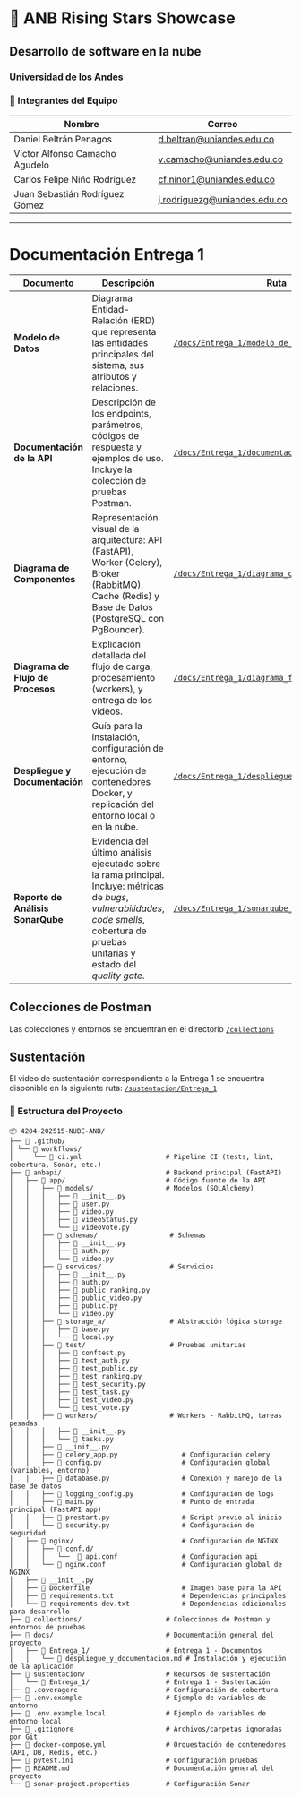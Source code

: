 # 🏀 ANB Rising Stars Showcase
## Desarrollo de software en la nube
### Universidad de los Andes

### 👥 Integrantes del Equipo

| Nombre | Correo |
| ------ | ------ |
| Daniel Beltrán Penagos | d.beltran@uniandes.edu.co |
| Víctor Alfonso Camacho Agudelo | v.camacho@uniandes.edu.co |
| Carlos Felipe Niño Rodríguez | cf.ninor1@uniandes.edu.co |
| Juan Sebastián Rodríguez Gómez | j.rodriguezg@uniandes.edu.co |

---

# Documentación Entrega 1
| Documento                         | Descripción                                                                                                                                                                                  | Ruta                                                                                              |
| --------------------------------- | -------------------------------------------------------------------------------------------------------------------------------------------------------------------------------------------- | ------------------------------------------------------------------------------------------------- |
| **Modelo de Datos**               | Diagrama Entidad-Relación (ERD) que representa las entidades principales del sistema, sus atributos y relaciones.                                                                            | [`/docs/Entrega_1/modelo_de_datos.md`](./docs/Entrega_1/modelo_de_datos.md)                             |
| **Documentación de la API**       | Descripción de los endpoints, parámetros, códigos de respuesta y ejemplos de uso. Incluye la colección de pruebas Postman.                                                                   | [`/docs/Entrega_1/documentacion_api.md`](./docs/Entrega_1/documentacion_api.md)                   |
| **Diagrama de Componentes**       | Representación visual de la arquitectura: API (FastAPI), Worker (Celery), Broker (RabbitMQ), Cache (Redis) y Base de Datos (PostgreSQL con PgBouncer).                                       | [`/docs/Entrega_1/diagrama_componentes.md`](./docs/Entrega_1/diagrama_componentes.md)             |
| **Diagrama de Flujo de Procesos** | Explicación detallada del flujo de carga, procesamiento (workers), y entrega de los videos.                                                                                                  | [`/docs/Entrega_1/diagrama_flujo.md`](./docs/Entrega_1/diagrama_flujo.md)       |
| **Despliegue y Documentación**    | Guía para la instalación, configuración de entorno, ejecución de contenedores Docker, y replicación del entorno local o en la nube.                                                          | [`/docs/Entrega_1/despliegue_y_documentacion.md`](./docs/Entrega_1/despliegue_y_documentacion.md) |
| **Reporte de Análisis SonarQube** | Evidencia del último análisis ejecutado sobre la rama principal. Incluye: métricas de *bugs*, *vulnerabilidades*, *code smells*, cobertura de pruebas unitarias y estado del *quality gate*. | [`/docs/Entrega_1/sonarqube_report.md`](./docs/Entrega_1/sonarqube_report.md)                     |

## Colecciones de Postman

Las colecciones y entornos se encuentran en el directorio  [`/collections`](./collections)

## Sustentación

El video de sustentación correspondiente a la Entrega 1 se encuentra disponible en la siguiente ruta:  [`/sustentacion/Entrega_1`](./sustentacion/Entrega_1/sustentacion.md)

###  📁 Estructura del Proyecto

```
📦 4204-202515-NUBE-ANB/
├── 📂 .github/
│ └── 📂 workflows/
│     └── 📜 ci.yml                     # Pipeline CI (tests, lint, cobertura, Sonar, etc.)
├── 📂 anbapi/                          # Backend principal (FastAPI)
│   ├── 📂 app/                         # Código fuente de la API
│   │   ├── 📂 models/                  # Modelos (SQLAlchemy)
│   │   │   ├── 📜 __init__.py
│   │   │   ├── 📜 user.py
│   │   │   ├── 📜 video.py
│   │   │   ├── 📜 videoStatus.py
│   │   │   └── 📜 videoVote.py
│   │   ├── 📂 schemas/                  # Schemas
│   │   │   ├── 📜 __init__.py
│   │   │   ├── 📜 auth.py
│   │   │   └── 📜 video.py
│   │   ├── 📂 services/                 # Servicios
│   │   │   ├── 📜 __init__.py
│   │   │   ├── 📜 auth.py
│   │   │   ├── 📜 public_ranking.py
│   │   │   ├── 📜 public_video.py
│   │   │   ├── 📜 public.py
│   │   │   └── 📜 video.py
│   │   ├── 📂 storage_a/                # Abstracción lógica storage
│   │   │   ├── 📜 base.py
│   │   │   └── 📜 local.py
│   │   ├── 📂 test/                     # Pruebas unitarias
│   │   │   ├── 📜 conftest.py
│   │   │   ├── 📜 test_auth.py
│   │   │   ├── 📜 test_public.py
│   │   │   ├── 📜 test_ranking.py
│   │   │   ├── 📜 test_security.py
│   │   │   ├── 📜 test_task.py
│   │   │   ├── 📜 test_video.py
│   │   │   └── 📜 test_vote.py
│   │   ├── 📂 workers/                  # Workers - RabbitMQ, tareas pesadas
│   │   │   ├── 📜 __init__.py
│   │   │   └── 📜 tasks.py
│   │   ├── 📜 __init__.py    
│   │   ├── 📜 celery_app.py                # Configuración celery            
│   │   ├── 📜 config.py                    # Configuración global (variables, entorno)
│   │   ├── 📜 database.py                  # Conexión y manejo de la base de datos
│   │   ├── 📜 logging_config.py            # Configuración de logs
│   │   ├── 📜 main.py                      # Punto de entrada principal (FastAPI app)
│   │   ├── 📜 prestart.py                  # Script previo al inicio
│   │   └── 📜 security.py                  # Configuración de seguridad
│   ├── 📂 nginx/                           # Configuración de NGINX
│   │   ├── 📂 conf.d/ 
│   │   │   └──  📜 api.conf                # Configuración api 
│   │   └── 📜 nginx.conf                   # Configuración global de NGINX
│   ├── 📜 __init__.py                      
│   ├── 📜 Dockerfile                       # Imagen base para la API
│   ├── 📜 requirements.txt                 # Dependencias principales
│   └── 📜 requirements-dev.txt             # Dependencias adicionales para desarrollo
├── 📂 collections/                     # Colecciones de Postman y entornos de pruebas
├── 📂 docs/                            # Documentación general del proyecto
│   ├── 📂 Entrega_1/                   # Entrega 1 - Documentos
│   │   └── 📜 despliegue_y_documentacion.md # Instalación y ejecución de la aplicación
├── 📂 sustentacion/                    # Recursos de sustentación
│   └── 📂 Entrega_1/                   # Entrega 1 - Sustentación
├── 📜 .coveragerc                      # Configuración de cobertura
├── 📜 .env.example                     # Ejemplo de variables de entorno
├── 📜 .env.example.local               # Ejemplo de variables de entorno local
├── 📜 .gitignore                       # Archivos/carpetas ignoradas por Git
├── 📜 docker-compose.yml               # Orquestación de contenedores (API, DB, Redis, etc.)
├── 📜 pytest.ini                       # Configuración pruebas
├── 📜 README.md                        # Documentación general del proyecto
└── 📜 sonar-project.properties         # Configuración Sonar
```

